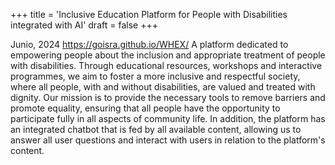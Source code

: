+++
title = 'Inclusive Education Platform for People with Disabilities integrated with AI'
draft = false
+++

Junio, 2024
https://goisra.github.io/WHEX/
A platform dedicated to empowering people about the inclusion and appropriate treatment of people with disabilities. Through educational resources, workshops and interactive programmes, we aim to foster a more inclusive and respectful society, where all people, with and without disabilities, are valued and treated with dignity. Our mission is to provide the necessary tools to remove barriers and promote equality, ensuring that all people have the opportunity to participate fully in all aspects of community life. In addition, the platform has an integrated chatbot that is fed by all available content, allowing us to answer all user questions and interact with users in relation to the platform's content.
